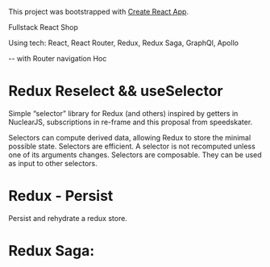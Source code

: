 This project was bootstrapped with [Create React App](https://github.com/facebook/create-react-app).

Fullstack React Shop

Using tech:
React, React Router, Redux, Redux Saga, GraphQl, Apollo

-- with Router navigation Hoc

# Redux Reselect && useSelector

Simple “selector” library for Redux (and others) inspired by getters in NuclearJS, subscriptions in re-frame and this proposal from speedskater.

Selectors can compute derived data, allowing Redux to store the minimal possible state.
Selectors are efficient. A selector is not recomputed unless one of its arguments changes.
Selectors are composable. They can be used as input to other selectors.

# Redux - Persist

Persist and rehydrate a redux store.

# Redux Saga:
